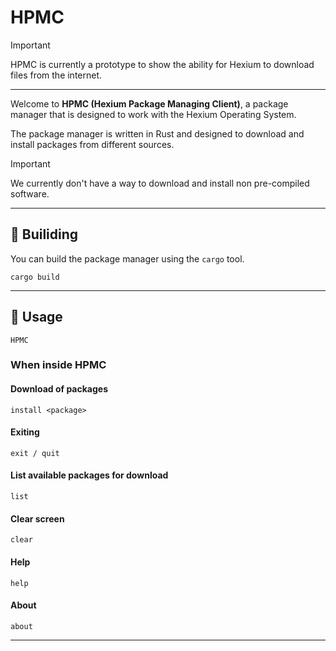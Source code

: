 # **HPMC**

>[!IMPORTANT]
>HPMC is currently a prototype to show the ability for Hexium to download files from the internet.

---
Welcome to **HPMC (Hexium Package Managing Client)**, a package manager that is designed to work with the Hexium Operating System.

The package manager is written in Rust and designed to download and install packages from different sources.

>[!IMPORTANT] 
>We currently don't have a way to download and install non pre-compiled software.
---
## :hammer: Builiding
You can build the package manager using the `cargo` tool.

```
cargo build
```
---
## :rocket: Usage
```
HPMC
```
### When inside **HPMC**
#### Download of packages
```
install <package>
```
#### Exiting
```
exit / quit
```
#### List available packages for download
```
list
```
#### Clear screen
```
clear
```
#### Help
```
help
```
#### About
```
about
```
---
